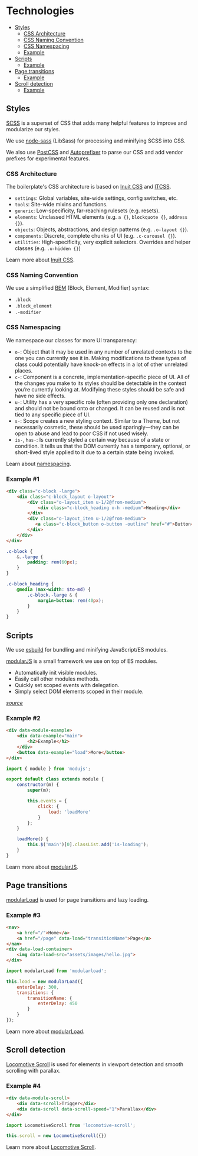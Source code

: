 # Technologies

* [Styles](#styles)
  * [CSS Architecture](#css-architecture)
  * [CSS Naming Convention](#css-naming-convention)
  * [CSS Namespacing](#css-namespacing)
  * [Example](#example-1)
* [Scripts](#scripts)
  * [Example](#example-2)
* [Page transitions](#page-transitions)
  * [Example](#example-3)
* [Scroll detection](#scroll-detection)
  * [Example](#example-4)

## Styles

[SCSS][Sass] is a superset of CSS that adds many helpful features to improve
and modularize our styles.

We use [node-sass] (LibSass) for processing and minifying SCSS into CSS.

We also use [PostCSS] and [Autoprefixer] to parse our CSS and add
vendor prefixes for experimental features.

### CSS Architecture

The boilerplate's CSS architecture is based on [Inuit CSS][inuitcss] and [ITCSS].

* `settings`: Global variables, site-wide settings, config switches, etc.
* `tools`: Site-wide mixins and functions.
* `generic`: Low-specificity, far-reaching rulesets (e.g. resets).
* `elements`: Unclassed HTML elements (e.g. `a {}`, `blockquote {}`, `address {}`).
* `objects`: Objects, abstractions, and design patterns (e.g. `.o-layout {}`).
* `components`: Discrete, complete chunks of UI (e.g. `.c-carousel {}`).
* `utilities`: High-specificity, very explicit selectors. Overrides and helper
  classes (e.g. `.u-hidden {}`)

Learn more about [Inuit CSS](https://github.com/inuitcss/inuitcss#css-directory-structure).

### CSS Naming Convention

We use a simplified [BEM] (Block, Element, Modifier) syntax:

* `.block`
* `.block_element`
* `.-modifier`

### CSS Namespacing

We namespace our classes for more UI transparency:

* `o-`: Object that it may be used in any number of unrelated contexts to the one you can currently see it in. Making modifications to these types of class could potentially have knock-on effects in a lot of other unrelated places.
* `c-`: Component is a concrete, implementation-specific piece of UI. All of the changes you make to its styles should be detectable in the context you’re currently looking at. Modifying these styles should be safe and have no side effects.
* `u-`: Utility has a very specific role (often providing only one declaration) and should not be bound onto or changed. It can be reused and is not tied to any specific piece of UI.
* `s-`: Scope creates a new styling context. Similar to a Theme, but not necessarily cosmetic, these should be used sparingly—they can be open to abuse and lead to poor CSS if not used wisely.
* `is-`, `has-`: Is currently styled a certain way because of a state or condition. It tells us that the DOM currently has a temporary, optional, or short-lived style applied to it due to a certain state being invoked.

Learn about [namespacing](https://csswizardry.com/2015/03/more-transparent-ui-code-with-namespaces/).

### Example \#1

```html
<div class="c-block -large">
    <div class="c-block_layout o-layout">
        <div class="o-layout_item u-1/2@from-medium">
            <div class="c-block_heading o-h -medium">Heading</div>
        </div>
        <div class="o-layout_item u-1/2@from-medium">
           <a class="c-block_button o-button -outline" href="#">Button</a>
        </div>
    </div>
</div>
```

```scss
.c-block {
    &.-large {
        padding: rem(60px);
    }
}

.c-block_heading {
    @media (max-width: $to-md) {
        .c-block.-large & {
            margin-bottom: rem(40px);
        }
    }
}
```

## Scripts

We use [esbuild] for bundling and minifying JavaScript/ES modules.

[modularJS] is a small framework we use on top of ES modules.

* Automatically init visible modules.
* Easily call other modules methods.
* Quickly set scoped events with delegation.
* Simply select DOM elements scoped in their module.

[_source_](https://npmjs.com/package/modujs#why)

### Example \#2

```html
<div data-module-example>
    <div data-example="main">
        <h2>Example</h2>
    </div>
    <button data-example="load">More</button>
</div>
```

```js
import { module } from 'modujs';

export default class extends module {
    constructor(m) {
        super(m);

        this.events = {
            click: {
                load: 'loadMore'
            }
        };
    }

    loadMore() {
        this.$('main')[0].classList.add('is-loading');
    }
}
```

Learn more about [modularJS].

## Page transitions

[modularLoad] is used for page transitions and lazy loading.

### Example \#3

```html
<nav>
    <a href="/">Home</a>
    <a href="/page" data-load="transitionName">Page</a>
</nav>
<div data-load-container>
    <img data-load-src="assets/images/hello.jpg">
</div>
```
```js
import modularLoad from 'modularload';

this.load = new modularLoad({
    enterDelay: 300,
    transitions: {
        transitionName: {
            enterDelay: 450
        }
    }
});
```

Learn more about [modularLoad].

## Scroll detection

[Locomotive Scroll][locomotive-scroll] is used for elements in viewport
detection and smooth scrolling with parallax.

### Example \#4

```html
<div data-module-scroll>
    <div data-scroll>Trigger</div>
    <div data-scroll data-scroll-speed="1">Parallax</div>
</div>
```

```js
import LocomotiveScroll from 'locomotive-scroll';

this.scroll = new LocomotiveScroll({})
````

Learn more about [Locomotive Scroll][locomotive-scroll].

[Autoprefixer]:      https://npmjs.com/package/autoprefixer
[BEM]:               https://bem.info/
[BrowserSync]:       https://npmjs.com/package/browser-sync
[esbuild]:           https://npmjs.com/package/esbuild
[inuitcss]:          https://github.com/inuitcss/inuitcss
[ITCSS]:             https://itcss.io/
[locomotive-scroll]: https://npmjs.com/package/locomotive-scroll
[modularJS]:         https://npmjs.com/package/modujs
[modularLoad]:       https://npmjs.com/package/modularload
[node-sass]:         https://npmjs.com/package/node-sass
[PostCSS]:           https://npmjs.com/package/postcss
[Sass]:              https://sass-lang.com/
[svg-mixer]:         https://npmjs.com/package/svg-mixer
[Node]:              https://nodejs.org/
[NPM]:               https://npmjs.com/
[NVM]:               https://github.com/nvm-sh/nvm
